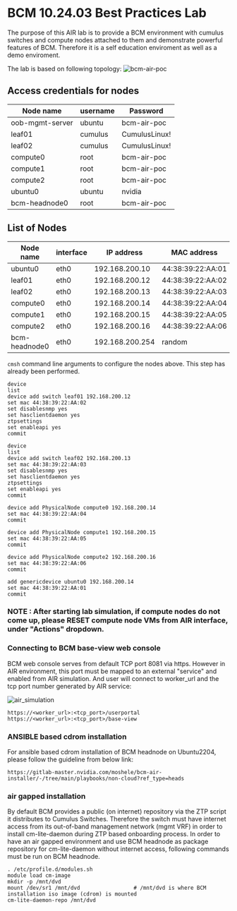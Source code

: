 <!-- AIR:tour -->

# BCM 10.24.03 Best Practices Lab

The purpose of this AIR lab is to provide a BCM environment with cumulus switches and compute nodes attached to them and demonstrate powerful features of BCM. Therefore it is a self education enviroment as well as a demo enviroment. 

The lab is based on following topology:
![bcm-air-poc](https://gitlab.com/cumulus-consulting/goldenturtle/cumulus-linux-workshop/bcm_air_poc/-/raw/main/bcm-air-poc.svg?ref_type=heads)  

 
## Access credentials for nodes

| Node name       | username  | Password          |
| --------------- | --------- |------------------ |
| oob-mgmt-server | ubuntu    |  bcm-air-poc      |
| leaf01          | cumulus   |  CumulusLinux!    |
| leaf02          | cumulus   |  CumulusLinux!    |
| compute0        | root      |  bcm-air-poc      |
| compute1        | root      |  bcm-air-poc      |
| compute2        | root      |  bcm-air-poc      |
| ubuntu0         | ubuntu    |  nvidia           |
| bcm-headnode0   | root      |  bcm-air-poc      |  

## List of Nodes

| Node name     | interface | IP address        |  MAC address        |
| ------------- | --------- |------------------ |-------------------- |
| ubuntu0       | eth0      |  192.168.200.10   | 44:38:39:22:AA:01   |
| leaf01        | eth0      |  192.168.200.12   | 44:38:39:22:AA:02   |
| leaf02        | eth0      |  192.168.200.13   | 44:38:39:22:AA:03   |
| compute0      | eth0      |  192.168.200.14   | 44:38:39:22:AA:04   |
| compute1      | eth0      |  192.168.200.15   | 44:38:39:22:AA:05   |
| compute2      | eth0      |  192.168.200.16   | 44:38:39:22:AA:06   |
| bcm-headnode0 | eth0      |  192.168.200.254  | random              |


`cmsh` command line arguments to configure the nodes above. This step has already been performed.

```
device
list
device add switch leaf01 192.168.200.12
set mac 44:38:39:22:AA:02
set disablesnmp yes
set hasclientdaemon yes
ztpsettings 
set enableapi yes
commit
```

```
device
list
device add switch leaf02 192.168.200.13
set mac 44:38:39:22:AA:03
set disablesnmp yes
set hasclientdaemon yes
ztpsettings 
set enableapi yes
commit
```

```
device add PhysicalNode compute0 192.168.200.14
set mac 44:38:39:22:AA:04
commit
```

```
device add PhysicalNode compute1 192.168.200.15
set mac 44:38:39:22:AA:05
commit
```

```
device add PhysicalNode compute2 192.168.200.16
set mac 44:38:39:22:AA:06
commit
```

```
add genericdevice ubuntu0 192.168.200.14
set mac 44:38:39:22:AA:01
commit
```

### NOTE : After starting lab simulation, if compute nodes do not come up, please RESET compute node VMs from AIR interface, under "Actions" dropdown.

<!-- AIR:page -->



### Connecting to BCM base-view web console
BCM web console serves from default TCP port 8081 via https. However in AIR environment, this port must be mapped to an external "service" and enabled from AIR simulation. And user will connect to worker_url and the tcp port number generated by AIR service:

![air_simulation](https://gitlab.com/cumulus-consulting/goldenturtle/cumulus-linux-workshop/bcm_air_poc/-/raw/main/air_simulation.png?ref_type=heads)  

```
https://<worker_url>:<tcp_port>/userportal  
https://<worker_url>:<tcp_port>/base-view  
```

<!-- AIR:page -->

### ANSIBLE based cdrom installation
For ansible based cdrom installation of BCM headnode on Ubuntu2204, please follow the guideline from below link:
```
https://gitlab-master.nvidia.com/moshele/bcm-air-installer/-/tree/main/playbooks/non-cloud?ref_type=heads

```

### air gapped installation
By default BCM provides a public (on internet) repository via the ZTP script it distributes to Cumulus Switches. Therefore the switch must have internet access from its out-of-band management network (mgmt VRF) in order to install cm-lite-daemon during ZTP based onboarding process.
In order to have an air gapped environment and use BCM headnode as package repository for cm-lite-daemon without internet access, following commands must be run on BCM headnode.

```
. /etc/profile.d/modules.sh
module load cm-image
mkdir -p /mnt/dvd
mount /dev/sr1 /mnt/dvd                 # /mnt/dvd is where BCM installation iso image (cdrom) is mounted
cm-lite-daemon-repo /mnt/dvd
```